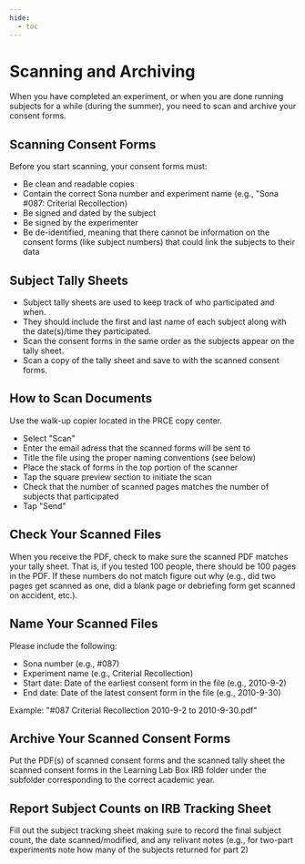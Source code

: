```yaml
---
hide:
  - toc
---
```


# Scanning and Archiving

When you have completed an experiment, or when you are done running subjects for a while (during the summer), you need to scan and archive your consent forms.

## Scanning Consent Forms

Before you start scanning, your consent forms must:

* Be clean and readable copies
* Contain the correct Sona number and experiment name (e.g., "Sona #087: Criterial Recollection)
* Be signed and dated by the subject
* Be signed by the experimenter
* Be de-identified, meaning that there cannot be information on the consent forms (like subject numbers) that could link the subjects to their data 

## Subject Tally Sheets

* Subject tally sheets are used to keep track of who participated and when.
* They should include the first and last name of each subject along with the date(s)/time they participated.
* Scan the consent forms in the same order as the subjects appear on the tally sheet.
* Scan a copy of the tally sheet and save to with the scanned consent forms.

## How to Scan Documents

Use the walk-up copier located in the PRCE copy center. 

* Select "Scan"
* Enter the email adress that the scanned forms will be sent to
* Title the file using the proper naming conventions (see below)
* Place the stack of forms in the top portion of the scanner
* Tap the square preview section to initiate the scan
* Check that the number of scanned pages matches the number of subjects that participated
* Tap "Send"

## Check Your Scanned Files

When you receive the PDF, check to make sure the scanned PDF matches your tally sheet. That is, if you tested 100 people, there should be 100 pages in the PDF. If these numbers do not match figure out why (e.g., did two pages get scanned as one, did a blank page or debriefing form get scanned on accident, etc.).

## Name Your Scanned Files

Please include the following:

* Sona number (e.g., #087)
* Experiment name (e.g., Criterial Recollection)
* Start date: Date of the earliest consent form in the file (e.g., 2010-9-2)
* End date: Date of the latest consent form in the file (e.g., 2010-9-30)

Example: "#087 Criterial Recollection 2010-9-2 to 2010-9-30.pdf"

## Archive Your Scanned Consent Forms 

Put the PDF(s) of scanned consent forms and the scanned tally sheet the scanned consent forms in the Learning Lab Box IRB folder under the subfolder corresponding to the correct academic year.

## Report Subject Counts on IRB Tracking Sheet

Fill out the subject tracking sheet making sure to record the final subject count, the date scanned/modified, and any relivant notes (e.g., for two-part experiments note how many of the subjects returned for part 2)

